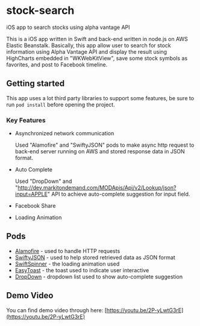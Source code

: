 # stock-search
iOS app to search stocks using alpha vantage API

This is a iOS app written in Swift and back-end written in node.js on AWS Elastic Beanstalk. Basically, this app allow user to search for stock information using Alpha Vantage API and display the result using HighCharts embedded in "WKWebKitView", save some stock symbols as favorites, and post to Facebook timeline.

## Getting started
This app uses a lot third party libraries to support some features, be sure to run `pod install` before opening the project.

### Key Features

- Asynchronized network communication 

  Used "Alamofire" and "SwiftyJSON" pods to make async http request to back-end server running on AWS and stored response data in JSON format.
  
- Auto Complete

  Used "DropDown" and "http://dev.markitondemand.com/MODApis/Api/v2/Lookup/json?input=APPLE" API to achieve auto-complete suggestion for input field.

- Facebook Share

- Loading Animation

## Pods
- [Alamofire](https://github.com/Alamofire/Alamofire) - used to handle HTTP requests
- [SwiftyJSON](https://github.com/SwiftyJSON/SwiftyJSON) - used to help stored retrieved data as JSON format
- [SwiftSpinner](https://github.com/icanzilb/SwiftSpinner) - the loading animation used
- [EasyToast](https://github.com/f-meloni/EasyToast) - the toast used to indicate user interactive
- [DropDown](https://github.com/AssistoLab/DropDown) - dropdown list used to show auto-complete suggestion

## Demo Video
You can find demo video through here: [https://youtu.be/2P-yLwtG3rE](https://youtu.be/2P-yLwtG3rE)
